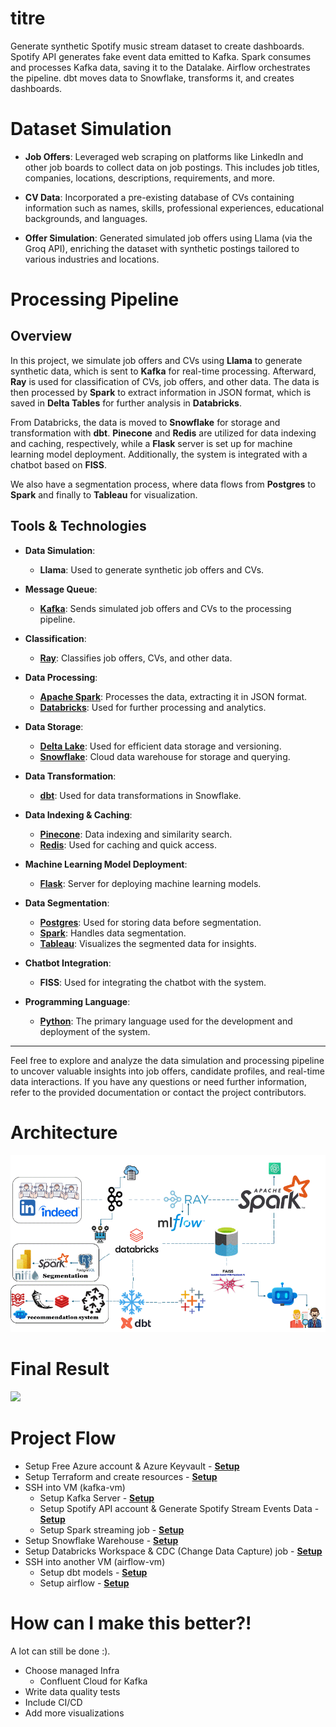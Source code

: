 # titre
Generate synthetic Spotify music stream dataset to create dashboards. Spotify API generates fake event data emitted to Kafka. Spark consumes and processes Kafka data, saving it to the Datalake. Airflow orchestrates the pipeline. dbt moves data to Snowflake, transforms it, and creates dashboards.


# Dataset Simulation

- **Job Offers**: Leveraged web scraping on platforms like LinkedIn and other job boards to collect data on job postings. This includes job titles, companies, locations, descriptions, requirements, and more.

- **CV Data**: Incorporated a pre-existing database of CVs containing information such as names, skills, professional experiences, educational backgrounds, and languages.

- **Offer Simulation**: Generated simulated job offers using Llama (via the Groq API), enriching the dataset with synthetic postings tailored to various industries and locations.


#  Processing Pipeline

## Overview
In this project, we simulate job offers and CVs using **Llama** to generate synthetic data, which is sent to **Kafka** for real-time processing. Afterward, **Ray** is used for classification of CVs, job offers, and other data. The data is then processed by **Spark** to extract information in JSON format, which is saved in **Delta Tables** for further analysis in **Databricks**. 

From Databricks, the data is moved to **Snowflake** for storage and transformation with **dbt**. **Pinecone** and **Redis** are utilized for data indexing and caching, respectively, while a **Flask** server is set up for machine learning model deployment. Additionally, the system is integrated with a chatbot based on **FISS**.

We also have a segmentation process, where data flows from **Postgres** to **Spark** and finally to **Tableau** for visualization.

## Tools & Technologies

- **Data Simulation**: 
  - **Llama**: Used to generate synthetic job offers and CVs.
  
- **Message Queue**: 
  - **[Kafka](https://kafka.apache.org/)**: Sends simulated job offers and CVs to the processing pipeline.

- **Classification**: 
  - **[Ray](https://www.ray.io/)**: Classifies job offers, CVs, and other data.

- **Data Processing**: 
  - **[Apache Spark](https://spark.apache.org/)**: Processes the data, extracting it in JSON format.
  - **[Databricks](https://www.databricks.com/)**: Used for further processing and analytics.

- **Data Storage**:
  - **[Delta Lake](https://delta.io/)**: Used for efficient data storage and versioning.
  - **[Snowflake](https://www.snowflake.com/en/)**: Cloud data warehouse for storage and querying.
  
- **Data Transformation**: 
  - **[dbt](https://www.getdbt.com/)**: Used for data transformations in Snowflake.

- **Data Indexing & Caching**:
  - **[Pinecone](https://www.pinecone.io/)**: Data indexing and similarity search.
  - **[Redis](https://redis.io/)**: Used for caching and quick access.

- **Machine Learning Model Deployment**:
  - **[Flask](https://flask.palletsprojects.com/)**: Server for deploying machine learning models.

- **Data Segmentation**:
  - **[Postgres](https://www.postgresql.org/)**: Used for storing data before segmentation.
  - **[Spark](https://spark.apache.org/)**: Handles data segmentation.
  - **[Tableau](https://www.tableau.com/)**: Visualizes the segmented data for insights.

- **Chatbot Integration**: 
  - **FISS**: Used for integrating the chatbot with the system.

- **Programming Language**: 
  - **[Python](https://www.python.org/)**: The primary language used for the development and deployment of the system.

---

Feel free to explore and analyze the data simulation and processing pipeline to uncover valuable insights into job offers, candidate profiles, and real-time data interactions. If you have any questions or need further information, refer to the provided documentation or contact the project contributors.


# Architecture
![](./Architecture/Architecture_project.gif)


# Final Result
![](./images/metabase/dashbaord.png)
# Project Flow

- Setup Free Azure account & Azure Keyvault - **[Setup](https://github.com/abdkumar/spotify-stream-analytics/blob/main/setup/azure.md)**
- Setup Terraform and create resources - **[Setup](https://github.com/abdkumar/spotify-stream-analytics/blob/main/setup/terraform.md)**
- SSH into VM (kafka-vm)
  - Setup Kafka Server - **[Setup](https://github.com/abdkumar/spotify-stream-analytics/blob/main/setup/kafka.md)**
  - Setup Spotify API account & Generate Spotify Stream Events Data - **[Setup](https://github.com/abdkumar/spotify-stream-analytics/blob/main/setup/data.md)**
  - Setup Spark streaming job - **[Setup](https://github.com/abdkumar/spotify-stream-analytics/blob/main/setup/spark.md)**
- Setup Snowflake Warehouse - **[Setup](https://github.com/abdkumar/spotify-stream-analytics/blob/main/setup/snowflake.md)**
- Setup Databricks Workspace & CDC (Change Data Capture) job - **[Setup](https://github.com/abdkumar/spotify-stream-analytics/blob/main/setup/databricks.md)**
- SSH into another VM (airflow-vm)
  - Setup dbt models - **[Setup](https://github.com/abdkumar/spotify-stream-analytics/blob/main/setup/dbt.md)**
  - Setup airflow - **[Setup](https://github.com/abdkumar/spotify-stream-analytics/blob/main/setup/airflow.md)**



# How can I make this better?!
A lot can still be done :).

- Choose managed Infra
  - Confluent Cloud for Kafka
- Write data quality tests
- Include CI/CD
- Add more visualizations


